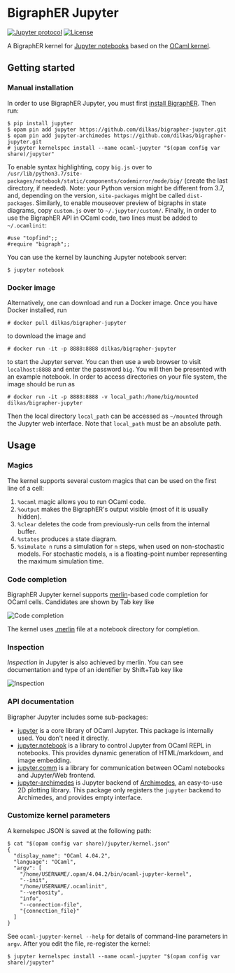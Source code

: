 # BigraphER Jupyter

[![Jupyter protocol][protocol-img]][protocol] [![License][license-img]][license]

[license]:      https://github.com/akabe/ocaml-jupyter/blob/master/LICENSE
[license-img]:  https://img.shields.io/badge/license-MIT-blue.svg
[protocol]:     http://jupyter-client.readthedocs.io/en/stable/messaging.html
[protocol-img]: https://img.shields.io/badge/Jupyter%20protocol-5.2-blue.svg
[jupyter]:      http://jupyter.org/
[opam]:         https://opam.ocaml.org/

A BigraphER kernel for [Jupyter notebooks][jupyter] based on the [OCaml kernel](https://github.com/akabe/ocaml-jupyter).

## Getting started

### Manual installation

In order to use BigraphER Jupyter, you must first [install BigraphER](http://www.dcs.gla.ac.uk/~michele/bigrapher.html). Then run:

``` console
$ pip install jupyter
$ opam pin add jupyter https://github.com/dilkas/bigrapher-jupyter.git
$ opam pin add jupyter-archimedes https://github.com/dilkas/bigrapher-jupyter.git
# jupyter kernelspec install --name ocaml-jupyter "$(opam config var share)/jupyter"
```

To enable syntax highlighting, copy `big.js` over to `/usr/lib/python3.7/site-packages/notebook/static/components/codemirror/mode/big/` (create the last directory, if needed). Note: your Python version might be different from 3.7, and, depending on the version, `site-packages` might be called `dist-packages`. Similarly, to enable mouseover preview of bigraphs in state diagrams, copy `custom.js` over to `~/.jupyter/custom/`. Finally, in order to use the BigraphER API in OCaml code, two lines must be added to `~/.ocamlinit`:

```
#use "topfind";;
#require "bigraph";;
```

 You can use the kernel by launching Jupyter notebook server:

```console
$ jupyter notebook
```

### Docker image

Alternatively, one can download and run a Docker image. Once you have Docker installed, run

```console
# docker pull dilkas/bigrapher-jupyter
```

to download the image and

```console
# docker run -it -p 8888:8888 dilkas/bigrapher-jupyter
```

to start the Jupyter server. You can then use a web browser to visit `localhost:8888` and enter the password `big`. You will then be presented with an example notebook. In order to access directories on your file system, the image should be run as

```console
# docker run -it -p 8888:8888 -v local_path:/home/big/mounted dilkas/bigrapher-jupyter
```

Then the local directory `local_path` can be accessed as `~/mounted` through the Jupyter web interface. Note that `local_path` must be an absolute path.

## Usage

### Magics

The kernel supports several custom magics that can be used on the first line of a cell:

1. `%ocaml` magic allows you to run OCaml code.
2. `%output` makes the BigraphER's output visible (most of it is usually hidden).
3. `%clear` deletes the code from previously-run cells from the internal buffer.
4. `%states` produces a state diagram.
5. `%simulate n` runs a simulation for `n` steps, when used on non-stochastic models. For stochastic models, `n` is a floating-point number representing the maximum simulation time.

### Code completion

BigraphER Jupyter kernel supports [merlin](https://ocaml.github.io/merlin/)-based code completion for OCaml cells. Candidates are shown by Tab key like

![Code completion](https://akabe.github.io/ocaml-jupyter/images/completion.png)

The kernel uses [.merlin](https://github.com/ocaml/merlin/wiki/project-configuration) file at a notebook directory for completion.

### Inspection

_Inspection_ in Jupyter is also achieved by merlin. You can see documentation and type of an identifier by Shift+Tab key like

![Inspection](https://akabe.github.io/ocaml-jupyter/images/inspect.png)

### API documentation

Bigrapher Jupyter includes some sub-packages:

- [jupyter][jupyter-core] is a core library of OCaml Jupyter. This package is internally used. You don't need it directly.
- [jupyter.notebook][jupyter-notebook] is a library to control Jupyter from OCaml REPL in notebooks. This provides dynamic generation of HTML/markdown, and image embedding.
- [jupyter.comm][jupyter-comm] is a library for communication between OCaml notebooks and Jupyter/Web frontend.
- [jupyter-archimedes][jupyter-archimedes] is Jupyter backend of [Archimedes][archimedes], an easy-to-use 2D plotting library. This package only registers the `jupyter` backend to Archimedes, and provides empty interface.

[jupyter-core]:       https://akabe.github.io/ocaml-jupyter/api/jupyter/
[jupyter-notebook]:   https://akabe.github.io/ocaml-jupyter/api/jupyter/Jupyter_notebook/
[jupyter-comm]:       https://akabe.github.io/ocaml-jupyter/api/jupyter/Jupyter_comm/
[jupyter-archimedes]: https://akabe.github.io/ocaml-jupyter/api/jupyter-archimedes/
[archimedes]:         http://archimedes.forge.ocamlcore.org/

### Customize kernel parameters

A kernelspec JSON is saved at the following path:

```console
$ cat "$(opam config var share)/jupyter/kernel.json"
{
  "display_name": "OCaml 4.04.2",
  "language": "OCaml",
  "argv": [
    "/home/USERNAME/.opam/4.04.2/bin/ocaml-jupyter-kernel",
    "--init",
    "/home/USERNAME/.ocamlinit",
    "--verbosity",
    "info",
    "--connection-file",
    "{connection_file}"
  ]
}
```

See `ocaml-jupyter-kernel --help` for details of command-line parameters in `argv`. After you edit the file, re-register the kernel:

```console
$ jupyter kernelspec install --name ocaml-jupyter "$(opam config var share)/jupyter"
```